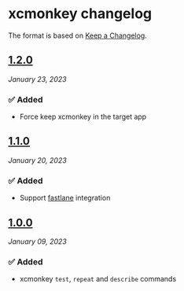 # xcmonkey changelog

The format is based on [Keep a Changelog](https://keepachangelog.com/en/1.0.0/).

## [1.2.0](https://github.com/alteral/xcmonkey/releases/tag/1.2.0)

_January 23, 2023_

### ✅ Added

- Force keep xcmonkey in the target app

## [1.1.0](https://github.com/alteral/xcmonkey/releases/tag/1.1.0)

_January 20, 2023_

### ✅ Added

- Support [fastlane](https://github.com/fastlane/fastlane) integration

## [1.0.0](https://github.com/alteral/xcmonkey/releases/tag/1.0.0)

_January 09, 2023_

### ✅ Added

- xcmonkey `test`, `repeat` and `describe` commands
